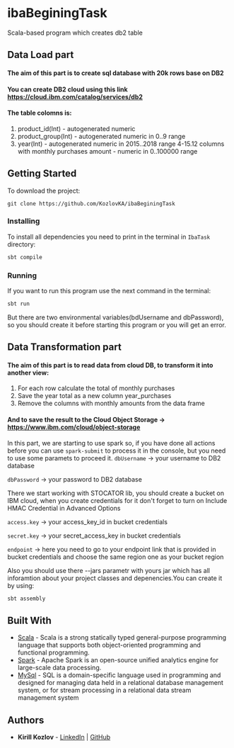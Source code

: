 # ibaBeginingTask
Scala-based program which creates db2 table
## Data Load part
#### The aim of this part is to create  sql database with 20k rows base on DB2
#### You can create DB2 cloud using this link https://cloud.ibm.com/catalog/services/db2
#### The table colomns is:
1. product_id(Int) - autogenerated numeric
2. product_group(Int) - autogenerated numeric in 0..9 range
3. year(Int) - autogenerated numeric in 2015..2018 range
4-15.12 columns with monthly purchases amount - numeric in 0..100000 range 
## Getting Started
To download the project:
```
git clone https://github.com/KozlovKA/ibaBeginingTask
```
### Installing
To install all dependencies you need to print in the terminal in `IbaTask` directory:
```sh
sbt compile
```
### Running
If you want to run this program use the next command in the terminal:
```sh
sbt run
```
But there are two environmental variables(bdUsername and dbPassword), so you should create it before starting this program or you will get an error.
## Data Transformation part
#### The aim of this part is to read data from cloud DB, to transform it into another view:
1. For each row calculate the total of monthly purchases
2. Save the year total as a new column year_purchases
3. Remove the columns with monthly amounts from the data frame
#### And to save the result to the Cloud Object Storage -> https://www.ibm.com/cloud/object-storage
In this part, we are starting to use spark so, if you have done all actions before you can use `spark-submit` to process it in the console, but you need to use some paramets to proceed it.
`dbUsername` -> your username to DB2 database

`dbPassword` -> your password to DB2 database

There we start working with STOCATOR lib, you should create a bucket on IBM cloud, when you create credentials for it don't forget to turn on Include HMAC Credential in Advanced Options

`access.key` -> your access_key_id in bucket credentials

`secret.key` -> your secret_access_key in bucket credentials

`endpoint` -> here you need to go to your endpoint link that is provided in bucket credentials and choose the same region one as your bucket region

Also you should use there --jars parametr with yours jar which has all inforamtion about your project classes and depenencies.You can create it by using:
```sh
sbt assembly
```
## Built With

* [Scala](https://www.scala-lang.org/) - Scala is a strong statically typed general-purpose programming language that supports both object-oriented programming and functional programming.
* [Spark](https://spark.apache.org/) - Apache Spark is an open-source unified analytics engine for large-scale data processing.
* [MySql](https://www.mysql.com/) - SQL is a domain-specific language used in programming and designed for managing data held in a relational database management system, or for stream processing in a relational data stream management system

## Authors

* **Kirill Kozlov** - 
[LinkedIn](https://www.linkedin.com/in/kozlovka/) | 
[GitHub](https://github.com/KozlovKA)
